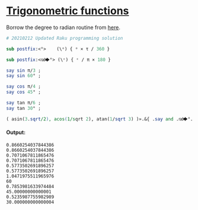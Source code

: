 [1]: https://rosettacode.org/wiki/Trigonometric_functions

# [Trigonometric functions][1]

 Borrow the degree to radian routine from [here](https://rosettacode.org/wiki/Length_of_an_arc_between_two_angles#Raku).

```perl
# 20210212 Updated Raku programming solution

sub postfix:<°>    (\ᵒ) { ᵒ × τ / 360 }

sub postfix:<㎭🡆°> (\ᶜ) { ᶜ / π × 180 }

say sin π/3 ;
say sin 60° ;

say cos π/4 ;
say cos 45° ;

say tan π/6 ;
say tan 30° ;

( asin(3.sqrt/2), acos(1/sqrt 2), atan(1/sqrt 3) )».&{ .say and .㎭🡆°.say }
```

#### Output:
```
0.8660254037844386
0.8660254037844386
0.7071067811865476
0.7071067811865476
0.5773502691896257
0.5773502691896257
1.0471975511965976
60
0.7853981633974484
45.00000000000001
0.5235987755982989
30.000000000000004
```
